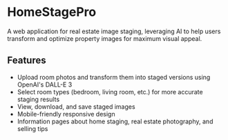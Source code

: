 # HomeStagePro

A web application for real estate image staging, leveraging AI to help users transform and optimize property images for maximum visual appeal.

## Features

- Upload room photos and transform them into staged versions using OpenAI's DALL-E 3
- Select room types (bedroom, living room, etc.) for more accurate staging results
- View, download, and save staged images
- Mobile-friendly responsive design
- Information pages about home staging, real estate photography, and selling tips